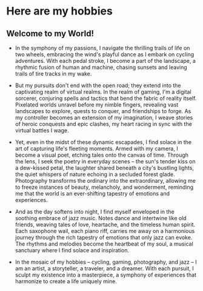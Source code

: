 

# Here are my hobbies
## Welcome to my World!
- In the symphony of my passions, I navigate the thrilling trails of life on two wheels, embracing the wind's playful dance as I embark on cycling adventures. With each pedal stroke, I become a part of the landscape, a rhythmic fusion of human and machine, chasing sunsets and leaving trails of tire tracks in my wake.

- But my pursuits don't end with the open road; they extend into the captivating realm of virtual realms. In the realm of gaming, I'm a digital sorcerer, conjuring spells and tactics that bend the fabric of reality itself. Pixelated worlds unravel before my nimble fingers, revealing vast landscapes to explore, quests to conquer, and friendships to forge. As my controller becomes an extension of my imagination, I weave stories of heroic conquests and epic clashes, my heart racing in sync with the virtual battles I wage.

- Yet, even in the midst of these dynamic escapades, I find solace in the art of capturing life's fleeting moments. Armed with my camera, I become a visual poet, etching tales onto the canvas of time. Through the lens, I seek the poetry in everyday scenes – the sun's tender kiss on a dew-kissed petal, the laughter shared beneath a city's bustling lights, the quiet whispers of nature echoing in a secluded forest glade. Photography transforms the ordinary into the extraordinary, allowing me to freeze instances of beauty, melancholy, and wonderment, reminding me that the world is an ever-shifting tapestry of emotions and experiences.

- And as the day softens into night, I find myself enveloped in the soothing embrace of jazz music. Notes dance and intertwine like old friends, weaving tales of love, heartache, and the timeless human spirit. Each saxophone wail, each piano riff, carries me away on a harmonious journey through the rich tapestry of emotions that only jazz can evoke. The rhythms and melodies become the heartbeat of my soul, a musical sanctuary where I find solace and inspiration.

- In the mosaic of my hobbies – cycling, gaming, photography, and jazz – I am an artist, a storyteller, a traveler, and a dreamer. With each pursuit, I sculpt my existence into a masterpiece, a symphony of experiences that harmonize to create a life uniquely mine.
